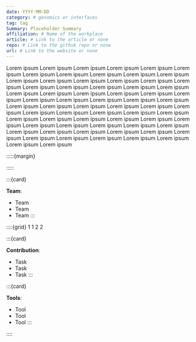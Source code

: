 ```yaml
---
date: YYYY-MM-DD
category: # genomics or interfaces
tag: tag
Summary: Placeholder Summary
affiliation: # Name of the workplace
article: # Link to the article or none
repo: # Link to the github repo or none
url: # Link to the website or none
---
```


Lorem ipsum Lorem ipsum Lorem ipsum Lorem ipsum Lorem ipsum Lorem ipsum Lorem ipsum Lorem ipsum Lorem ipsum Lorem ipsum Lorem ipsum Lorem ipsum Lorem ipsum Lorem ipsum Lorem ipsum Lorem ipsum Lorem ipsum Lorem ipsum Lorem ipsum Lorem ipsum Lorem ipsum Lorem ipsum Lorem ipsum Lorem ipsum Lorem ipsum Lorem ipsum Lorem ipsum Lorem ipsum Lorem ipsum Lorem ipsum Lorem ipsum Lorem ipsum Lorem ipsum Lorem ipsum Lorem ipsum Lorem ipsum Lorem ipsum Lorem ipsum Lorem ipsum Lorem ipsum Lorem ipsum Lorem ipsum Lorem ipsum Lorem ipsum Lorem ipsum Lorem ipsum Lorem ipsum Lorem ipsum Lorem ipsum Lorem ipsum Lorem ipsum Lorem ipsum Lorem ipsum Lorem ipsum Lorem ipsum Lorem ipsum Lorem ipsum Lorem ipsum Lorem ipsum Lorem ipsum Lorem ipsum Lorem ipsum Lorem ipsum Lorem ipsum Lorem ipsum Lorem ipsum Lorem ipsum Lorem ipsum 

:::::{margin}

<span class="bi bi-newspaper" alt="Article"></span>

<span class="bi bi-github" alt="Github"></span>

<span class="bi bi-box-arrow-up-right" alt="Website"></span>

:::::

:::{card}

**Team**:
* Team
* Team
* Team
:::

::::{grid} 1 1 2 2

:::{card}

**Contribution**:
* Task
* Task
* Task
:::

:::{card}

**Tools**:
* Tool
* Tool
* Tool
:::

::::

